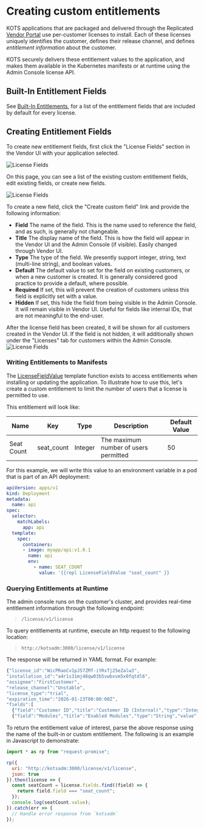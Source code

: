 # Creating custom entitlements

KOTS applications that are packaged and delivered through the Replicated [Vendor Portal](https://vendor.replicated.com) use per-customer licenses to install.
Each of these licenses uniquely identifies the customer, defines their release channel, and defines _entitlement information_ about the customer.  

KOTS securely delivers these entitlement values to the application, and makes them available in the Kubernetes manifests or at runtime using the Admin Console license API.

## Built-In Entitlement Fields
See [Built-In Entitlements](/vendor/entitlements/built-in-entitlements), for a list of the entitlement fields that are included by default for every license.  

## Creating Entitlement Fields
To create new entitlement fields, first click the "License Fields" section in the Vendor UI with your application selected.

![License Fields](/images/license-fields.png)

On this page, you can see a list of the existing custom entitlement fields, edit existing fields, or create new fields.

![License Fields](/images/license-fields-create.png)

To create a new field, click the "Create custom field" link and provide the following information:

* **Field** The name of the field.
This is the name used to reference the field, and as such, is generally not changeable.
* **Title** The display name of the field.
This is how the field will appear in the Vendor UI and the Admin Console (if visible). Easily changed through Vendor UI.
* **Type** The type of the field.
We presently support integer, string, text (multi-line string), and boolean values.
* **Default** The default value to set for the field on existing customers, or when a new customer is created.
It is generally considered good practice to provide a default, where possible.
* **Required** If set, this will prevent the creation of customers unless this field is explicitly set with a value.
* **Hidden** If set, this hide the field from being visible in the Admin Console.
It will remain visible in Vendor UI.
Useful for fields like internal IDs, that are not meaningful to the end-user.

After the license field has been created, it will be shown for all customers created in the Vendor UI.
If the field is not hidden, it will additionally shown under the "Licenses" tab for customers within the Admin Console.
 ![License Fields](/images/license-fields-customer.png)


### Writing Entitlements to Manifests
The [LicenseFieldValue](/reference/template-functions/license-context) template function exists to access entitlements when installing or updating the application.
To illustrate how to use this, let's create a custom entitlement to limit the number of users that a license is permitted to use.

This entitlement will look like:

| Name | Key | Type | Description | Default Value |
|------|-----|------|-------------|---------------|
| Seat Count | seat_count | Integer | The maximum number of users permitted | 50 |

For this example, we will write this value to an environment variable in a pod that is part of an API deployment:

```yaml
apiVersion: apps/v1
kind: Deployment
metadata:
  name: api
spec:
  selector:
    matchLabels:
      app: api
  template:
    spec:
      containers:
      - image: myapp/api:v1.0.1
        name: api
        env:
          - name: SEAT_COUNT
            value: '{{repl LicenseFieldValue "seat_count" }}
```

### Querying Entitlements at Runtime
The admin console runs on the customer's cluster, and provides real-time entitlement information through the following endpoint:
>`/license/v1/license`

To query entitlements at runtime, execute an http request to the following location:
>`http://kotsadm:3000/license/v1/license`

The response will be returned in YAML format.
For example:
```javascript
{"license_id":"WicPRaoCv1pJ57ZMf-iYRxTj25eZalw3",
"installation_id":"a4r1s31mj48qw03b5vwbxvm5x0fqtdl6",
"assignee":"FirstCustomer",
"release_channel":"Unstable",
"license_type":"trial",
"expiration_time":"2026-01-23T00:00:00Z",
"fields":[
  {"field":"Customer ID","title":"Customer ID (Internal)","type":"Integer","value":121,"hide_from_customer":true},
  {"field":"Modules","title":"Enabled Modules","type":"String","value":"Analytics, Integration"}]}
```

To return the entitlement value of interest, parse the above response using the name of the built-in or custom entitlement.
The following is an example in Javascript to demonstrate:

```javascript
import * as rp from "request-promise";

rp({
  uri: "http://kotsadm:3000/license/v1/license",
  json: true
}).then(license => {
  const seatCount = license.fields.find((field) => {
    return field.field === "seat_count";
  });
  console.log(seatCount.value);
}).catch(err => {
  // Handle error response from `kotsadm`
});
```

